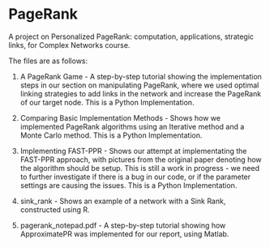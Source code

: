 # PageRank
A project on Personalized PageRank: computation, applications, strategic links, for Complex Networks course. 

The files are as follows:

1. A PageRank Game - A step-by-step tutorial showing the implementation steps in our section on manipulating PageRank, where we used optimal linking strategies to add links in the network and increase the PageRank of our target node. This is a Python Implementation.

2. Comparing Basic Implementation Methods - Shows how we implemented PageRank algorithms using an Iterative method and a Monte Carlo method. This is a Python Implementation.

3. Implementing FAST-PPR - Shows our attempt at implementating the FAST-PPR approach, with pictures from the original paper denoting how the algorithm should be setup. This is still a work in progress - we need to further investigate if there is a bug in our code, or if the parameter settings are causing the issues. This is a Python Implementation.

4. sink_rank - Shows an example of a network with a Sink Rank, constructed using R.

5. pagerank_notepad.pdf - A step-by-step tutorial showing how ApproximatePR was implemented for our report, using Matlab.

